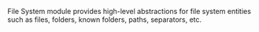 File System module provides high-level abstractions for file system entities 
such as files, folders, known folders, paths, separators, etc.
